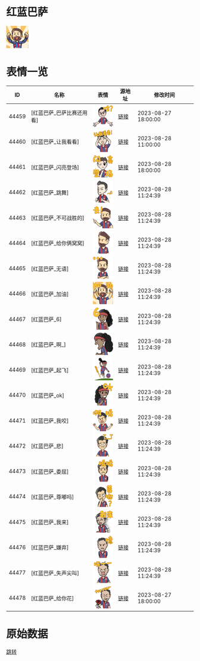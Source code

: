 # 红蓝巴萨

<img src="./cover.png" height="60" alt="cover" />

# 表情一览

|ID|名称|表情|源地址|修改时间|
|----|----|----|----|----|
|44459|[红蓝巴萨_巴萨比赛还用看]|<img src="./pic/044459_%5B红蓝巴萨_巴萨比赛还用看%5D.png" height="60" alt="巴萨比赛还用看"/>|[链接](https://i0.hdslb.com/bfs/emote/fd25ca7ca8797150a30d876255ac427d2b95d738.png)|2023-08-27 18:00:00|
|44460|[红蓝巴萨_让我看看]|<img src="./pic/044460_%5B红蓝巴萨_让我看看%5D.png" height="60" alt="让我看看"/>|[链接](https://i0.hdslb.com/bfs/emote/49950bc4381d2d5f0efa5e17081636f5a97d7514.png)|2023-08-28 11:00:00|
|44461|[红蓝巴萨_闪亮登场]|<img src="./pic/044461_%5B红蓝巴萨_闪亮登场%5D.png" height="60" alt="闪亮登场"/>|[链接](https://i0.hdslb.com/bfs/emote/c85084ad33cf335f539cd631e9a2c86b5dd63ac4.png)|2023-08-28 18:00:00|
|44462|[红蓝巴萨_跳舞]|<img src="./pic/044462_%5B红蓝巴萨_跳舞%5D.png" height="60" alt="跳舞"/>|[链接](https://i0.hdslb.com/bfs/emote/6b3b357bc9d4ea414af0ed0221ef862a7b274541.png)|2023-08-28 11:24:39|
|44463|[红蓝巴萨_不可战胜的]|<img src="./pic/044463_%5B红蓝巴萨_不可战胜的%5D.png" height="60" alt="不可战胜的"/>|[链接](https://i0.hdslb.com/bfs/emote/43bc25cbc0d6cd0af97536b3b989b158722ef15d.png)|2023-08-28 11:24:39|
|44464|[红蓝巴萨_给你俩窝窝]|<img src="./pic/044464_%5B红蓝巴萨_给你俩窝窝%5D.png" height="60" alt="给你俩窝窝"/>|[链接](https://i0.hdslb.com/bfs/emote/9465eeaf478efe6c31e54e600c4844605105dc58.png)|2023-08-28 11:24:39|
|44465|[红蓝巴萨_无语]|<img src="./pic/044465_%5B红蓝巴萨_无语%5D.png" height="60" alt="无语"/>|[链接](https://i0.hdslb.com/bfs/emote/dc8841f352ab8cce2c7ca20cdea50b9ba2c6cac2.png)|2023-08-28 11:24:39|
|44466|[红蓝巴萨_加油]|<img src="./pic/044466_%5B红蓝巴萨_加油%5D.png" height="60" alt="加油"/>|[链接](https://i0.hdslb.com/bfs/emote/07c1f0db8cc81e74714e6635601dcd791b63b104.png)|2023-08-28 11:24:39|
|44467|[红蓝巴萨_6]|<img src="./pic/044467_%5B红蓝巴萨_6%5D.png" height="60" alt="6"/>|[链接](https://i0.hdslb.com/bfs/emote/195c5e9531cfaeb4684198a8bf8c8cafb8bb7e36.png)|2023-08-28 11:24:39|
|44468|[红蓝巴萨_啊_]|<img src="./pic/044468_%5B红蓝巴萨_啊_%5D.png" height="60" alt="null"/>|[链接](https://i0.hdslb.com/bfs/emote/494fa06cc82d20904d341d8e43bed91a4b6537c2.png)|2023-08-28 11:24:39|
|44469|[红蓝巴萨_起飞]|<img src="./pic/044469_%5B红蓝巴萨_起飞%5D.png" height="60" alt="起飞"/>|[链接](https://i0.hdslb.com/bfs/emote/310e784149173084413ce69de61cb872f15e477d.png)|2023-08-28 11:24:39|
|44470|[红蓝巴萨_ok]|<img src="./pic/044470_%5B红蓝巴萨_ok%5D.png" height="60" alt="ok"/>|[链接](https://i0.hdslb.com/bfs/emote/fce237a2645f3efa7d2b2e2e44649cf6b504b21d.png)|2023-08-28 11:24:39|
|44471|[红蓝巴萨_我咬]|<img src="./pic/044471_%5B红蓝巴萨_我咬%5D.png" height="60" alt="我咬"/>|[链接](https://i0.hdslb.com/bfs/emote/48cc39c8303b07f256a1ca8171ac796bb070f182.png)|2023-08-28 11:24:39|
|44472|[红蓝巴萨_悲]|<img src="./pic/044472_%5B红蓝巴萨_悲%5D.png" height="60" alt="悲"/>|[链接](https://i0.hdslb.com/bfs/emote/e8ced22de1f417807c9b33b766efe57e1d500076.png)|2023-08-28 11:24:39|
|44473|[红蓝巴萨_委屈]|<img src="./pic/044473_%5B红蓝巴萨_委屈%5D.png" height="60" alt="委屈"/>|[链接](https://i0.hdslb.com/bfs/emote/e503acacc3feffec613edd5f438ff0cd3b1b5ec1.png)|2023-08-28 11:24:39|
|44474|[红蓝巴萨_尊嘟吗]|<img src="./pic/044474_%5B红蓝巴萨_尊嘟吗%5D.png" height="60" alt="尊嘟吗"/>|[链接](https://i0.hdslb.com/bfs/emote/de164b2794bd0897884e75d0ea5d1462206e3acb.png)|2023-08-28 11:24:39|
|44475|[红蓝巴萨_我来]|<img src="./pic/044475_%5B红蓝巴萨_我来%5D.png" height="60" alt="我来"/>|[链接](https://i0.hdslb.com/bfs/emote/83d6c17f824cc5d468fefff56103075d802c341b.png)|2023-08-28 11:24:39|
|44476|[红蓝巴萨_嫌弃]|<img src="./pic/044476_%5B红蓝巴萨_嫌弃%5D.png" height="60" alt="嫌弃"/>|[链接](https://i0.hdslb.com/bfs/emote/277a508739f1e22d399d9818ed26a88c39a82285.png)|2023-08-28 11:24:39|
|44477|[红蓝巴萨_失声尖叫]|<img src="./pic/044477_%5B红蓝巴萨_失声尖叫%5D.png" height="60" alt="失声尖叫"/>|[链接](https://i0.hdslb.com/bfs/emote/fc95dbab1ca1f8c7c442098d9aa93d532dfeea6d.png)|2023-08-28 11:24:39|
|44478|[红蓝巴萨_给你花]|<img src="./pic/044478_%5B红蓝巴萨_给你花%5D.png" height="60" alt="给你花"/>|[链接](https://i0.hdslb.com/bfs/emote/a3c3952de2793697507bd9fd6ae0af58bbe05c4a.png)|2023-08-27 18:00:00|

# 原始数据

[跳转](./raw.json)

